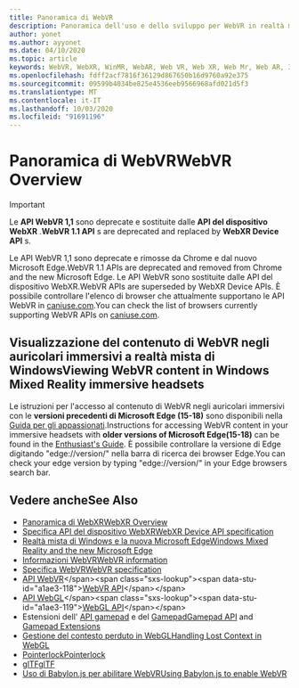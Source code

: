 ```yaml
---
title: Panoramica di WebVR
description: Panoramica dell'uso e dello sviluppo per WebVR in realtà mista di Windows
author: yonet
ms.author: ayyonet
ms.date: 04/10/2020
ms.topic: article
keywords: WebVR, WebXR, WinMR, WebAR, Web VR, Web XR, Web Mr, Web AR, 360, 360 video, 360 video, 360 Photo, 360 photos, 360 content, immersive Web, immersiveweb, IW
ms.openlocfilehash: fdff2acf7816f36129d867650b16d9760a92e375
ms.sourcegitcommit: 09599b4034be825e4536eeb9566968afd021d5f3
ms.translationtype: MT
ms.contentlocale: it-IT
ms.lasthandoff: 10/03/2020
ms.locfileid: "91691196"
---
```

# <a name="webvr-overview"></a><span data-ttu-id="a1ae3-104">Panoramica di WebVR</span><span class="sxs-lookup"><span data-stu-id="a1ae3-104">WebVR Overview</span></span>

> [!IMPORTANT]
> <span data-ttu-id="a1ae3-105">Le **API WebVR 1,1** sono deprecate e sostituite dalle **API del dispositivo WebXR** .</span><span class="sxs-lookup"><span data-stu-id="a1ae3-105">**WebVR 1.1 API** s are deprecated and replaced by **WebXR Device API** s.</span></span>

<span data-ttu-id="a1ae3-106">Le API WebVR 1,1 sono deprecate e rimosse da Chrome e dal nuovo Microsoft Edge.</span><span class="sxs-lookup"><span data-stu-id="a1ae3-106">WebVR 1.1 APIs are deprecated and removed from Chrome and the new Microsoft Edge.</span></span> <span data-ttu-id="a1ae3-107">Le API WebVR sono sostituite dalle API del dispositivo WebXR.</span><span class="sxs-lookup"><span data-stu-id="a1ae3-107">WebVR APIs are superseded by WebXR Device APIs.</span></span> <span data-ttu-id="a1ae3-108">È possibile controllare l'elenco di browser che attualmente supportano le API WebVR in [caniuse.com](https://caniuse.com/#search=webvr).</span><span class="sxs-lookup"><span data-stu-id="a1ae3-108">You can check the list of browsers currently supporting WebVR APIs on [caniuse.com](https://caniuse.com/#search=webvr).</span></span>

## <a name="viewing-webvr-content-in-windows-mixed-reality-immersive-headsets"></a><span data-ttu-id="a1ae3-109">Visualizzazione del contenuto di WebVR negli auricolari immersivi a realtà mista di Windows</span><span class="sxs-lookup"><span data-stu-id="a1ae3-109">Viewing WebVR content in Windows Mixed Reality immersive headsets</span></span>

<span data-ttu-id="a1ae3-110">Le istruzioni per l'accesso al contenuto di WebVR negli auricolari immersivi con le **versioni precedenti di Microsoft Edge (15-18)** sono disponibili nella [Guida per gli appassionati](https://docs.microsoft.com/windows/mixed-reality/enthusiast-guide/webvr).</span><span class="sxs-lookup"><span data-stu-id="a1ae3-110">Instructions for accessing WebVR content in your immersive headsets with **older versions of Microsoft Edge(15-18)** can be found in the [Enthusiast's Guide](https://docs.microsoft.com/windows/mixed-reality/enthusiast-guide/webvr).</span></span> <span data-ttu-id="a1ae3-111">È possibile controllare la versione di Edge digitando "edge://version/" nella barra di ricerca dei browser Edge.</span><span class="sxs-lookup"><span data-stu-id="a1ae3-111">You can check your edge version by typing "edge://version/" in your Edge browsers search bar.</span></span>

## <a name="see-also"></a><span data-ttu-id="a1ae3-112">Vedere anche</span><span class="sxs-lookup"><span data-stu-id="a1ae3-112">See Also</span></span>

* [<span data-ttu-id="a1ae3-113">Panoramica di WebXR</span><span class="sxs-lookup"><span data-stu-id="a1ae3-113">WebXR Overview</span></span>](webxr-overview.md)
* [<span data-ttu-id="a1ae3-114">Specifica API del dispositivo WebXR</span><span class="sxs-lookup"><span data-stu-id="a1ae3-114">WebXR Device API specification</span></span>](https://immersive-web.github.io/webxr/)
* [<span data-ttu-id="a1ae3-115">Realtà mista di Windows e la nuova Microsoft Edge</span><span class="sxs-lookup"><span data-stu-id="a1ae3-115">Windows Mixed Reality and the new Microsoft Edge</span></span>](https://docs.microsoft.com/windows/mixed-reality/new-microsoft-edge)
* [<span data-ttu-id="a1ae3-116">Informazioni WebVR</span><span class="sxs-lookup"><span data-stu-id="a1ae3-116">WebVR information</span></span>](https://webvr.info)
* [<span data-ttu-id="a1ae3-117">Specifica WebVR</span><span class="sxs-lookup"><span data-stu-id="a1ae3-117">WebVR specification</span></span>](https://w3c.github.io/webvr/)
* <span data-ttu-id="a1ae3-118">[API WebVR](https://msdn.microsoft.com/library/mt806281(v=vs.85).aspx)</span><span class="sxs-lookup"><span data-stu-id="a1ae3-118">[WebVR API](https://msdn.microsoft.com/library/mt806281(v=vs.85).aspx)</span></span>
* <span data-ttu-id="a1ae3-119">[API WebGL](https://msdn.microsoft.com/library/bg182648(v=vs.85).aspx)</span><span class="sxs-lookup"><span data-stu-id="a1ae3-119">[WebGL API](https://msdn.microsoft.com/library/bg182648(v=vs.85).aspx)</span></span>
* <span data-ttu-id="a1ae3-120">Estensioni dell' [API gamepad](https://msdn.microsoft.com/library/dn743630(v=vs.85).aspx) e del [Gamepad](https://w3c.github.io/gamepad/extensions.html)</span><span class="sxs-lookup"><span data-stu-id="a1ae3-120">[Gamepad API](https://msdn.microsoft.com/library/dn743630(v=vs.85).aspx) and [Gamepad Extensions](https://w3c.github.io/gamepad/extensions.html)</span></span>
* [<span data-ttu-id="a1ae3-121">Gestione del contesto perduto in WebGL</span><span class="sxs-lookup"><span data-stu-id="a1ae3-121">Handling Lost Context in WebGL</span></span>](https://www.khronos.org/webgl/wiki/HandlingContextLost)
* [<span data-ttu-id="a1ae3-122">Pointerlock</span><span class="sxs-lookup"><span data-stu-id="a1ae3-122">Pointerlock</span></span>](https://www.w3.org/TR/pointerlock/)
* [<span data-ttu-id="a1ae3-123">glTF</span><span class="sxs-lookup"><span data-stu-id="a1ae3-123">glTF</span></span>](https://www.khronos.org/gltf)
* [<span data-ttu-id="a1ae3-124">Uso di Babylon.js per abilitare WebVR</span><span class="sxs-lookup"><span data-stu-id="a1ae3-124">Using Babylon.js to enable WebVR</span></span>](https://docs.microsoft.com/windows/uwp/get-started/adding-webvr-to-a-babylonjs-game)
